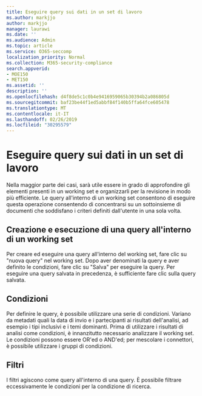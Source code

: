 ```yaml
---
title: Eseguire query sui dati in un set di lavoro
ms.author: markjjo
author: markjjo
manager: laurawi
ms.date: ''
ms.audience: Admin
ms.topic: article
ms.service: O365-seccomp
localization_priority: Normal
ms.collection: M365-security-compliance
search.appverid:
- MOE150
- MET150
ms.assetid: ''
description: ''
ms.openlocfilehash: d4f8de5c1c0b4e9416959065b30394b2a086805d
ms.sourcegitcommit: baf23be44f1ed5abbf84f140b5ffa64fce605478
ms.translationtype: MT
ms.contentlocale: it-IT
ms.lasthandoff: 02/26/2019
ms.locfileid: "30295579"
---
```

# <a name="query-the-data-in-a-working-set"></a>Eseguire query sui dati in un set di lavoro

Nella maggior parte dei casi, sarà utile essere in grado di approfondire gli elementi presenti in un working set e organizzarli per la revisione in modo più efficiente. Le query all'interno di un working set consentono di eseguire questa operazione consentendo di concentrarsi su un sottoinsieme di documenti che soddisfano i criteri definiti dall'utente in una sola volta.

## <a name="creating-and-running-a-query-within-a-working-set"></a>Creazione e esecuzione di una query all'interno di un working set

Per creare ed eseguire una query all'interno del working set, fare clic su "nuova query" nel working set. Dopo aver denominati la query e aver definito le condizioni, fare clic su "Salva" per eseguire la query. Per eseguire una query salvata in precedenza, è sufficiente fare clic sulla query salvata.

## <a name="conditions"></a>Condizioni

Per definire le query, è possibile utilizzare una serie di condizioni. Variano da metadati quali la data di invio e i partecipanti ai risultati dell'analisi, ad esempio i tipi inclusivi e i temi dominanti. Prima di utilizzare i risultati di analisi come condizioni, è innanzitutto necessario analizzare il working set. Le condizioni possono essere OR'ed o AND'ed; per mescolare i connettori, è possibile utilizzare i gruppi di condizioni.

## <a name="filters"></a>Filtri
I filtri agiscono come query all'interno di una query. È possibile filtrare eccessivamente le condizioni per la condizione di ricerca.


